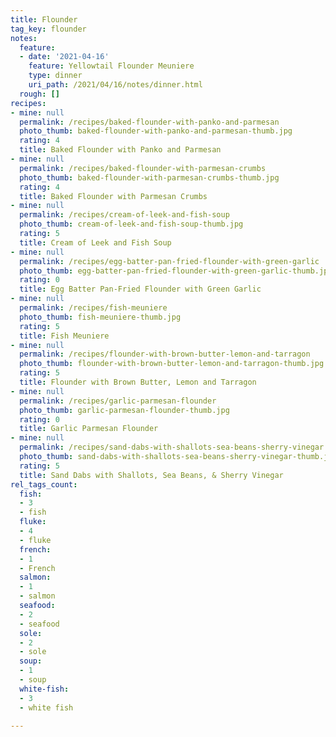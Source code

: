 ```yaml
---
title: Flounder
tag_key: flounder
notes:
  feature:
  - date: '2021-04-16'
    feature: Yellowtail Flounder Meuniere
    type: dinner
    uri_path: /2021/04/16/notes/dinner.html
  rough: []
recipes:
- mine: null
  permalink: /recipes/baked-flounder-with-panko-and-parmesan
  photo_thumb: baked-flounder-with-panko-and-parmesan-thumb.jpg
  rating: 4
  title: Baked Flounder with Panko and Parmesan
- mine: null
  permalink: /recipes/baked-flounder-with-parmesan-crumbs
  photo_thumb: baked-flounder-with-parmesan-crumbs-thumb.jpg
  rating: 4
  title: Baked Flounder with Parmesan Crumbs
- mine: null
  permalink: /recipes/cream-of-leek-and-fish-soup
  photo_thumb: cream-of-leek-and-fish-soup-thumb.jpg
  rating: 5
  title: Cream of Leek and Fish Soup
- mine: null
  permalink: /recipes/egg-batter-pan-fried-flounder-with-green-garlic
  photo_thumb: egg-batter-pan-fried-flounder-with-green-garlic-thumb.jpg
  rating: 0
  title: Egg Batter Pan-Fried Flounder with Green Garlic
- mine: null
  permalink: /recipes/fish-meuniere
  photo_thumb: fish-meuniere-thumb.jpg
  rating: 5
  title: Fish Meuniere
- mine: null
  permalink: /recipes/flounder-with-brown-butter-lemon-and-tarragon
  photo_thumb: flounder-with-brown-butter-lemon-and-tarragon-thumb.jpg
  rating: 5
  title: Flounder with Brown Butter, Lemon and Tarragon
- mine: null
  permalink: /recipes/garlic-parmesan-flounder
  photo_thumb: garlic-parmesan-flounder-thumb.jpg
  rating: 0
  title: Garlic Parmesan Flounder
- mine: null
  permalink: /recipes/sand-dabs-with-shallots-sea-beans-sherry-vinegar
  photo_thumb: sand-dabs-with-shallots-sea-beans-sherry-vinegar-thumb.jpg
  rating: 5
  title: Sand Dabs with Shallots, Sea Beans, & Sherry Vinegar
rel_tags_count:
  fish:
  - 3
  - fish
  fluke:
  - 4
  - fluke
  french:
  - 1
  - French
  salmon:
  - 1
  - salmon
  seafood:
  - 2
  - seafood
  sole:
  - 2
  - sole
  soup:
  - 1
  - soup
  white-fish:
  - 3
  - white fish

---
```

